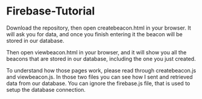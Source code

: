 # Firebase-Tutorial
Download the repository, then open createbeacon.html in your browser. It will ask you for data, and once you finish entering it the beacon will be stored in our database. 

Then open viewbeacon.html in your browser, and it will show you all the beacons that are stored in our database, including the one you just created.

To understand how those pages work, please read through createbeacon.js and viewbeacon.js. In those two files you can see how I sent and retrieved data from our database. You can ignore the firebase.js file, that is used to setup the database connection.
